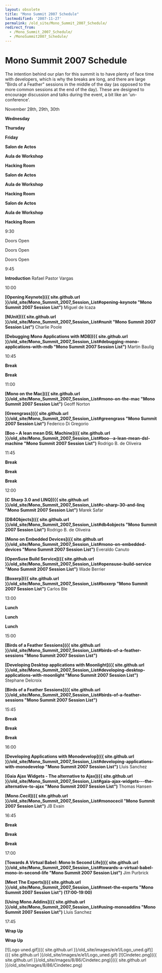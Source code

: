 ```yaml
---
layout: obsolete
title: "Mono Summit 2007 Schedule"
lastmodified: '2007-11-27'
permalink: /old_site/Mono_Summit_2007_Schedule/
redirect_from:
  - /Mono_Summit_2007_Schedule/
  - /MonoSummit2007_Schedule/
---
```


Mono Summit 2007 Schedule
=========================

The intention behind our plan for this summit is to have plenty of face time with developers, which is why the breaks are long, and there are large "Birds of a Feather" sessions in the middle of the day (as opposed to the more common sessions at the end of the day). These are designed to encourage discussion and talks during the event, a bit like an 'un-conference'.

November 28th, 29th, 30th

**Wednesday**

**Thursday**

**Friday**

**Salon de Actos**

**Aula de Workshop**

**Hacking Room**

**Salon de Actos**

**Aula de Workshop**

**Hacking Room**

**Salon de Actos**

**Aula de Workshop**

**Hacking Room**

9:30

Doors Open

Doors Open

Doors Open

9:45

**Introduction**
 Rafael Pastor Vargas

10:00

**[Opening Keynote]({{ site.github.url }}/old_site/Mono_Summit_2007_Session_List#opening-keynote "Mono Summit 2007 Session List")**
Miguel de Icaza

**[NUnit]({{ site.github.url }}/old_site/Mono_Summit_2007_Session_List#nunit "Mono Summit 2007 Session List")**
Charlie Poole

**[Debugging Mono Applications with MDB]({{ site.github.url }}/old_site/Mono_Summit_2007_Session_List#debugging-mono-applications-with-mdb "Mono Summit 2007 Session List")**
Martin Baulig

10:45

**Break**

**Break**

11:00

**[Mono on the Mac]({{ site.github.url }}/old_site/Mono_Summit_2007_Session_List#mono-on-the-mac "Mono Summit 2007 Session List")**
Geoff Norton

**[Greengrass]({{ site.github.url }}/old_site/Mono_Summit_2007_Session_List#greengrass "Mono Summit 2007 Session List")**
Federico Di Gregorio

**[Boo – A lean mean DSL Machine]({{ site.github.url }}/old_site/Mono_Summit_2007_Session_List#boo--a-lean-mean-dsl-machine "Mono Summit 2007 Session List")**
Rodrigo B. de Oliveira

11:45

**Break**

**Break**

**Break**

12:00

**[C Sharp 3.0 and LINQ]({{ site.github.url }}/old_site/Mono_Summit_2007_Session_List#c-sharp-30-and-linq "Mono Summit 2007 Session List")**
Marek Safar

**[DB4Objects]({{ site.github.url }}/old_site/Mono_Summit_2007_Session_List#db4objects "Mono Summit 2007 Session List")**
 Rodrigo B. de Oliveira

**[Mono on Embedded Devices]({{ site.github.url }}/old_site/Mono_Summit_2007_Session_List#mono-on-embedded-devices "Mono Summit 2007 Session List")**
Everaldo Canuto

**[OpenSuse Build Service]({{ site.github.url }}/old_site/Mono_Summit_2007_Session_List#opensuse-build-service "Mono Summit 2007 Session List")**
Wade Berrier

**[Boxerp]({{ site.github.url }}/old_site/Mono_Summit_2007_Session_List#boxerp "Mono Summit 2007 Session List")**
Carlos Ble

13:00

**Lunch**

**Lunch**

**Lunch**

15:00

**[Birds of a Feather Sessions]({{ site.github.url }}/old_site/Mono_Summit_2007_Session_List#birds-of-a-feather-sessions "Mono Summit 2007 Session List")**

**[Developing Desktop applications with Moonlight]({{ site.github.url }}/old_site/Mono_Summit_2007_Session_List#developing-desktop-applications-with-moonlight "Mono Summit 2007 Session List")**
Stephane Delcroix

**[Birds of a Feather Sessions]({{ site.github.url }}/old_site/Mono_Summit_2007_Session_List#birds-of-a-feather-sessions "Mono Summit 2007 Session List")**

15:45

**Break**

**Break**

**Break**

16:00

**[Developing Applications with Monodevelop]({{ site.github.url }}/old_site/Mono_Summit_2007_Session_List#developing-applications-with-monodevelop "Mono Summit 2007 Session List")**
Lluis Sanchez

**[Gaia Ajax Widgets - The alternative to Ajax]({{ site.github.url }}/old_site/Mono_Summit_2007_Session_List#gaia-ajax-widgets---the-alternative-to-ajax "Mono Summit 2007 Session List")**
Thomas Hansen

**[Mono.Cecil]({{ site.github.url }}/old_site/Mono_Summit_2007_Session_List#monocecil "Mono Summit 2007 Session List")**
JB Evain

16:45

**Break**

**Break**

**Break**

17:00

**[Towards A Virtual Babel: Mono In Second Life]({{ site.github.url }}/old_site/Mono_Summit_2007_Session_List#towards-a-virtual-babel-mono-in-second-life "Mono Summit 2007 Session List")**
Jim Purbrick

**[Meet The Experts]({{ site.github.url }}/old_site/Mono_Summit_2007_Session_List#meet-the-experts "Mono Summit 2007 Session List")**
 **(17:00-19:00)**

**[Using Mono.Addins]({{ site.github.url }}/old_site/Mono_Summit_2007_Session_List#using-monoaddins "Mono Summit 2007 Session List")**
Lluis Sanchez

17:45

**Wrap Up**

**Wrap Up**

 [![Logo uned.gif]({{ site.github.url }}/old_site/images/e/e1/Logo_uned.gif)]({{ site.github.url }}/old_site/images/e/e1/Logo_uned.gif) [![Cindetec.png]({{ site.github.url }}/old_site/images/8/86/Cindetec.png)]({{ site.github.url }}/old_site/images/8/86/Cindetec.png)

